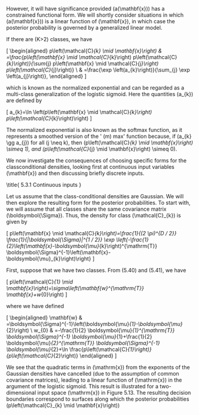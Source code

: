 However, it will have significance provided \(a(\mathbf{x})\) has a constrained functional form. We will shortly consider situations in which \(a(\mathbf{x})\) is a linear function of \(\mathbf{x}\), in which case the posterior probability is governed by a generalized linear model.

If there are \(K>2\) classes, we have

\[
\begin{aligned}
p\left(\mathcal{C}_{k} \mid \mathbf{x}\right) & =\frac{p\left(\mathbf{x} \mid \mathcal{C}_{k}\right) p\left(\mathcal{C}_{k}\right)}{\sum_{j} p\left(\mathbf{x} \mid \mathcal{C}_{j}\right) p\left(\mathcal{C}_{j}\right)} \\
& =\frac{\exp \left(a_{k}\right)}{\sum_{j} \exp \left(a_{j}\right)},
\end{aligned}
\]

which is known as the normalized exponential and can be regarded as a multi-class generalization of the logistic sigmoid. Here the quantities \(a_{k}\) are defined by

\[
a_{k}=\ln \left(p\left(\mathbf{x} \mid \mathcal{C}_{k}\right) p\left(\mathcal{C}_{k}\right)\right)
\]

The normalized exponential is also known as the softmax function, as it represents a smoothed version of the ' \(m\) max' function because, if \(a_{k} \gg a_{j}\) for all \(j \neq k\), then \(p\left(\mathcal{C}_{k} \mid \mathbf{x}\right) \simeq 1\), and \(p\left(\mathcal{C}_{j} \mid \mathbf{x}\right) \simeq 0\).

We now investigate the consequences of choosing specific forms for the classconditional densities, looking first at continuous input variables \(\mathbf{x}\) and then discussing briefly discrete inputs.

\title{
5.3.1 Continuous inputs
}

Let us assume that the class-conditional densities are Gaussian. We will then explore the resulting form for the posterior probabilities. To start with, we will assume that all classes share the same covariance matrix \(\boldsymbol{\Sigma}\). Thus, the density for class \(\mathcal{C}_{k}\) is given by

\[
p\left(\mathbf{x} \mid \mathcal{C}_{k}\right)=\frac{1}{(2 \pi)^{D / 2}} \frac{1}{|\boldsymbol{\Sigma}|^{1 / 2}} \exp \left\{-\frac{1}{2}\left(\mathbf{x}-\boldsymbol{\mu}_{k}\right)^{\mathrm{T}} \boldsymbol{\Sigma}^{-1}\left(\mathbf{x}-\boldsymbol{\mu}_{k}\right)\right\}
\]

First, suppose that we have two classes. From (5.40) and (5.41), we have

\[
p\left(\mathcal{C}_{1} \mid \mathbf{x}\right)=\sigma\left(\mathbf{w}^{\mathrm{T}} \mathbf{x}+w_{0}\right)
\]

where we have defined

\[
\begin{aligned}
\mathbf{w} & =\boldsymbol{\Sigma}^{-1}\left(\boldsymbol{\mu}_{1}-\boldsymbol{\mu}_{2}\right) \\
w_{0} & =-\frac{1}{2} \boldsymbol{\mu}_{1}^{\mathrm{T}} \boldsymbol{\Sigma}^{-1} \boldsymbol{\mu}_{1}+\frac{1}{2} \boldsymbol{\mu}_{2}^{\mathrm{T}} \boldsymbol{\Sigma}^{-1} \boldsymbol{\mu}_{2}+\ln \frac{p\left(\mathcal{C}_{1}\right)}{p\left(\mathcal{C}_{2}\right)}
\end{aligned}
\]

We see that the quadratic terms in \(\mathrm{x}\) from the exponents of the Gaussian densities have cancelled (due to the assumption of common covariance matrices), leading to a linear function of \(\mathrm{x}\) in the argument of the logistic sigmoid. This result is illustrated for a two-dimensional input space \(\mathrm{x}\) in Figure 5.13. The resulting decision boundaries correspond to surfaces along which the posterior probabilities \(p\left(\mathcal{C}_{k} \mid \mathbf{x}\right)\)